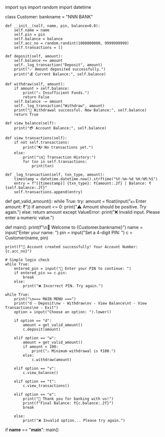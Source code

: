 import sys
import random
import datetime

class Customer:
    bankname = "NNN BANK"

    def __init__(self, name, pin, balance=0.0):
        self.name = name
        self.pin = pin
        self.balance = balance
        self.acc_no = random.randint(1000000000, 9999999999)
        self.transactions = []

    def deposit(self, amount):
        self.balance += amount
        self._log_transaction("Deposit", amount)
        print("✅ Amount deposited successfully.")
        print("💰 Current Balance:", self.balance)

    def withdraw(self, amount):
        if amount > self.balance:
            print("⚠️ Insufficient Funds.")
            return False
        self.balance -= amount
        self._log_transaction("Withdraw", amount)
        print("💸 Withdrawal successful. New Balance:", self.balance)
        return True

    def view_balance(self):
        print("💳 Account Balance:", self.balance)

    def view_transactions(self):
        if not self.transactions:
            print("📭 No transactions yet.")
        else:
            print("\n🧾 Transaction History:")
            for txn in self.transactions:
                print(txn)

    def _log_transaction(self, txn_type, amount):
        timestamp = datetime.datetime.now().strftime("%Y-%m-%d %H:%M:%S")
        entry = f"[{timestamp}] {txn_type}: ₹{amount:.2f} | Balance: ₹{self.balance:.2f}"
        self.transactions.append(entry)

def get_valid_amount():
    while True:
        try:
            amount = float(input("💵 Enter amount: ₹"))
            if amount <= 0:
                print("⚠️ Amount should be positive. Try again.")
            else:
                return amount
        except ValueError:
            print("❌ Invalid input. Please enter a numeric value.")

def main():
    print(f"\n🏦 Welcome to {Customer.bankname}")
    name = input("Enter your name: ")
    pin = input("Set a 4-digit PIN: ")
    c = Customer(name, pin)

    print(f"🎉 Account created successfully! Your Account Number: {c.acc_no}")

    # Simple login check
    while True:
        entered_pin = input("🔐 Enter your PIN to continue: ")
        if entered_pin == c.pin:
            break
        else:
            print("❌ Incorrect PIN. Try again.")

    while True:
        print("\n=== MAIN MENU ===")
        print("d - Deposit\nw - Withdraw\nv - View Balance\nt - View Transactions\ne - Exit")
        option = input("Choose an option: ").lower()

        if option == "d":
            amount = get_valid_amount()
            c.deposit(amount)

        elif option == "w":
            amount = get_valid_amount()
            if amount < 100:
                print("⚠️ Minimum withdrawal is ₹100.")
            else:
                c.withdraw(amount)

        elif option == "v":
            c.view_balance()

        elif option == "t":
            c.view_transactions()

        elif option == "e":
            print("👋 Thank you for banking with us!")
            print(f"Final Balance: ₹{c.balance:.2f}")
            break

        else:
            print("❌ Invalid option... Please try again.")

if __name__ == "__main__":
    main()

